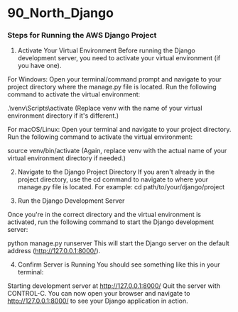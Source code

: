 # 90_North_Django

### **Steps for Running the AWS Django Project**

1. Activate Your Virtual Environment
Before running the Django development server, you need to activate your virtual environment (if you have one).

For Windows:
Open your terminal/command prompt and navigate to your project directory where the manage.py file is located.
Run the following command to activate the virtual environment:

.\venv\Scripts\activate
(Replace venv with the name of your virtual environment directory if it's different.)

For macOS/Linux:
Open your terminal and navigate to your project directory.
Run the following command to activate the virtual environment:

source venv/bin/activate
(Again, replace venv with the actual name of your virtual environment directory if needed.)

2. Navigate to the Django Project Directory
If you aren't already in the project directory, use the cd command to navigate to where your manage.py file is located. For example:
cd path/to/your/django/project

3. Run the Django Development Server

Once you're in the correct directory and the virtual environment is activated, run the following command to start the Django development server:

python manage.py runserver
This will start the Django server on the default address (http://127.0.0.1:8000/).

4. Confirm Server is Running
You should see something like this in your terminal:

Starting development server at http://127.0.0.1:8000/
Quit the server with CONTROL-C.
You can now open your browser and navigate to http://127.0.0.1:8000/ to see your Django application in action.
